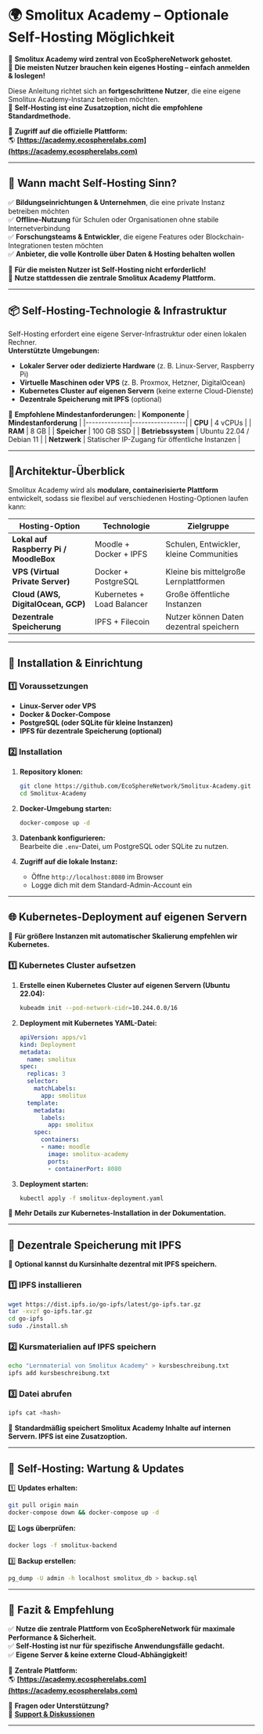 
# **🌍 Smolitux Academy – Optionale Self-Hosting Möglichkeit**

🚀 **Smolitux Academy wird zentral von EcoSphereNetwork gehostet**.  
📌 **Die meisten Nutzer brauchen kein eigenes Hosting – einfach anmelden & loslegen!**  

Diese Anleitung richtet sich an **fortgeschrittene Nutzer**, die eine eigene Smolitux Academy-Instanz betreiben möchten.  
🌟 **Self-Hosting ist eine Zusatzoption, nicht die empfohlene Standardmethode.**  

🔗 **Zugriff auf die offizielle Plattform:**  
🌎 **[https://academy.ecospherelabs.com](https://academy.ecospherelabs.com)**  

---

## **📌 Wann macht Self-Hosting Sinn?**
✅ **Bildungseinrichtungen & Unternehmen**, die eine private Instanz betreiben möchten  
✅ **Offline-Nutzung** für Schulen oder Organisationen ohne stabile Internetverbindung  
✅ **Forschungsteams & Entwickler**, die eigene Features oder Blockchain-Integrationen testen möchten  
✅ **Anbieter, die volle Kontrolle über Daten & Hosting behalten wollen**  

🚫 **Für die meisten Nutzer ist Self-Hosting nicht erforderlich!**  
📌 **Nutze stattdessen die zentrale Smolitux Academy Plattform.**  

---

## **📦 Self-Hosting-Technologie & Infrastruktur**
Self-Hosting erfordert eine eigene Server-Infrastruktur oder einen lokalen Rechner.  
**Unterstützte Umgebungen:**
- **Lokaler Server oder dedizierte Hardware** (z. B. Linux-Server, Raspberry Pi)
- **Virtuelle Maschinen oder VPS** (z. B. Proxmox, Hetzner, DigitalOcean)
- **Kubernetes Cluster auf eigenen Servern** (keine externe Cloud-Dienste)
- **Dezentrale Speicherung mit IPFS** (optional)

📌 **Empfohlene Mindestanforderungen:**
| **Komponente** | **Mindestanforderung** |
|--------------|-----------------|
| **CPU** | 4 vCPUs |
| **RAM** | 8 GB |
| **Speicher** | 100 GB SSD |
| **Betriebssystem** | Ubuntu 22.04 / Debian 11 |
| **Netzwerk** | Statischer IP-Zugang für öffentliche Instanzen |

---
## **🔹Architektur-Überblick**
Smolitux Academy wird als **modulare, containerisierte Plattform** entwickelt, sodass sie flexibel auf verschiedenen Hosting-Optionen laufen kann:

| **Hosting-Option** | **Technologie** | **Zielgruppe** |
|------------------|----------------|----------------|
| **Lokal auf Raspberry Pi / MoodleBox** | Moodle + Docker + IPFS | Schulen, Entwickler, kleine Communities |
| **VPS (Virtual Private Server)** | Docker + PostgreSQL | Kleine bis mittelgroße Lernplattformen |
| **Cloud (AWS, DigitalOcean, GCP)** | Kubernetes + Load Balancer | Große öffentliche Instanzen |
| **Dezentrale Speicherung** | IPFS + Filecoin | Nutzer können Daten dezentral speichern |
---

## **🚀 Installation & Einrichtung**

### **1️⃣ Voraussetzungen**
- **Linux-Server oder VPS**
- **Docker & Docker-Compose**
- **PostgreSQL (oder SQLite für kleine Instanzen)**
- **IPFS für dezentrale Speicherung (optional)**

### **2️⃣ Installation**
1. **Repository klonen:**
   ```bash
   git clone https://github.com/EcoSphereNetwork/Smolitux-Academy.git
   cd Smolitux-Academy
   ```

2. **Docker-Umgebung starten:**
   ```bash
   docker-compose up -d
   ```

3. **Datenbank konfigurieren:**  
   Bearbeite die `.env`-Datei, um PostgreSQL oder SQLite zu nutzen.

4. **Zugriff auf die lokale Instanz:**  
   - Öffne `http://localhost:8080` im Browser  
   - Logge dich mit dem Standard-Admin-Account ein  

---

## **🌐 Kubernetes-Deployment auf eigenen Servern**
📌 **Für größere Instanzen mit automatischer Skalierung empfehlen wir Kubernetes.**

### **1️⃣ Kubernetes Cluster aufsetzen**
1. **Erstelle einen Kubernetes Cluster auf eigenen Servern (Ubuntu 22.04):**
   ```bash
   kubeadm init --pod-network-cidr=10.244.0.0/16
   ```

2. **Deployment mit Kubernetes YAML-Datei:**
   ```yaml
   apiVersion: apps/v1
   kind: Deployment
   metadata:
     name: smolitux
   spec:
     replicas: 3
     selector:
       matchLabels:
         app: smolitux
     template:
       metadata:
         labels:
           app: smolitux
       spec:
         containers:
         - name: moodle
           image: smolitux-academy
           ports:
           - containerPort: 8080
   ```

3. **Deployment starten:**
   ```bash
   kubectl apply -f smolitux-deployment.yaml
   ```

📌 **Mehr Details zur Kubernetes-Installation in der Dokumentation.**  

---

## **📂 Dezentrale Speicherung mit IPFS**
📌 **Optional kannst du Kursinhalte dezentral mit IPFS speichern.**  

### **1️⃣ IPFS installieren**
```bash
wget https://dist.ipfs.io/go-ipfs/latest/go-ipfs.tar.gz
tar -xvzf go-ipfs.tar.gz
cd go-ipfs
sudo ./install.sh
```

### **2️⃣ Kursmaterialien auf IPFS speichern**
```bash
echo "Lernmaterial von Smolitux Academy" > kursbeschreibung.txt
ipfs add kursbeschreibung.txt
```

### **3️⃣ Datei abrufen**
```bash
ipfs cat <hash>
```

📌 **Standardmäßig speichert Smolitux Academy Inhalte auf internen Servern. IPFS ist eine Zusatzoption.**  

---

## **🔧 Self-Hosting: Wartung & Updates**
1️⃣ **Updates erhalten:**  
   ```bash
   git pull origin main
   docker-compose down && docker-compose up -d
   ```

2️⃣ **Logs überprüfen:**  
   ```bash
   docker logs -f smolitux-backend
   ```

3️⃣ **Backup erstellen:**  
   ```bash
   pg_dump -U admin -h localhost smolitux_db > backup.sql
   ```

---

## **🚀 Fazit & Empfehlung**
✅ **Nutze die zentrale Plattform von EcoSphereNetwork für maximale Performance & Sicherheit.**  
✅ **Self-Hosting ist nur für spezifische Anwendungsfälle gedacht.**  
✅ **Eigene Server & keine externe Cloud-Abhängigkeit!**  

📌 **Zentrale Plattform:**  
🌎 **[https://academy.ecospherelabs.com](https://academy.ecospherelabs.com)**  

📌 **Fragen oder Unterstützung?**  
💬 **[Support & Diskussionen](https://github.com/EcoSphereNetwork/Smolitux-Academy/discussions)**  

---
